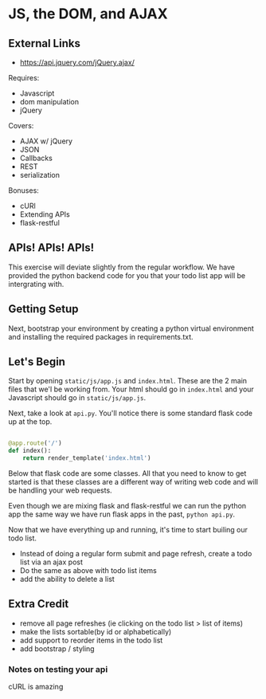# JS, the DOM, and AJAX

## External Links
- https://api.jquery.com/jQuery.ajax/

Requires:
- Javascript
- dom manipulation
- jQuery

Covers:
- AJAX w/ jQuery
- JSON
- Callbacks
- REST
- serialization

Bonuses:
- cURl
- Extending APIs
- flask-restful

## APIs! APIs! APIs!
This exercise will deviate slightly from the regular workflow. We have provided the python backend code for you that your todo list app will be intergrating with. 

## Getting Setup
Next, bootstrap your environment by creating a python virtual environment and installing the required packages in requirements.txt. 

## Let's Begin

Start by opening `static/js/app.js` and `index.html`. These are the 2 main files that we'l be working from. Your html should go in `index.html` and your Javascript should go in `static/js/app.js`.

Next, take a look at `api.py`. You'll notice there is some standard flask code up at the top.

````python

@app.route('/')
def index():
    return render_template('index.html')

````

Below that flask code are some classes. All that you need to know to get started is that these classes are a different way of writing web code and will be handling your web requests.

Even though we are mixing flask and flask-restful we can run the python app the same way we have run flask apps in the past, `python api.py`.  

Now that we have everything up and running, it's time to start builing our todo list.

- Instead of doing a regular form submit and page refresh, create a todo list via an ajax post
- Do the same as above with todo list items
- add the ability to delete a list

## Extra Credit
- remove all page refreshes (ie clicking on the todo list > list of items)
- make the lists sortable(by id or alphabetically)
- add support to reorder items in the todo list
- add bootstrap / styling


### Notes on testing your api

cURL is amazing




